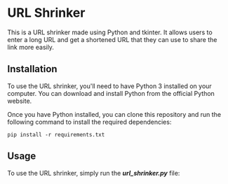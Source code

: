 
# URL Shrinker
This is a URL shrinker made using Python and tkinter. It allows users to enter a long URL and get a shortened URL that they can use to share the link more easily.

## Installation
To use the URL shrinker, you'll need to have Python 3 installed on your computer. You can download and install Python from the official Python website.

Once you have Python installed, you can clone this repository and run the following command to install the required dependencies:
```
pip install -r requirements.txt
```

## Usage
To use the URL shrinker, simply run the __*url_shrinker.py*__ file:
